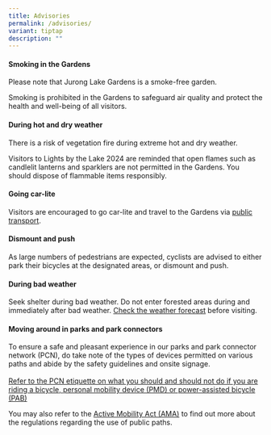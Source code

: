 ```yaml
---
title: Advisories
permalink: /advisories/
variant: tiptap
description: ""
---
```

<h4><strong>Smoking in the Gardens</strong></h4>
<p>Please note that Jurong Lake Gardens is a smoke-free garden.</p>
<p>Smoking is prohibited in the Gardens to safeguard air quality and protect
the health and well-being of all visitors.</p>
<h4><strong>During hot and dry weather</strong></h4>
<p>There is a risk of vegetation fire during extreme hot and dry weather.</p>
<p>Visitors to Lights by the Lake 2024 are reminded that open flames such
as candlelit lanterns and sparklers are not permitted in the Gardens. You
should dispose of flammable items responsibly.</p>
<h4><strong>Going car-lite</strong></h4>
<p>Visitors are encouraged to go car-lite and travel to the Gardens via
<a href="/getting-here/" rel="noopener nofollow" target="_blank">public transport</a>.</p>
<h4><strong>Dismount and push</strong></h4>
<p>As large numbers of pedestrians are expected, cyclists are advised to
either park their bicycles at the designated areas, or dismount and push.</p>
<h4><strong>During bad weather</strong></h4>
<p>Seek shelter during bad weather. Do not enter forested areas during and
immediately after bad weather. <a href="http://www.weather.gov.sg/home/" rel="noopener noreferrer" target="_blank"><u>Check the weather forecast</u></a> before
visiting.</p>
<h4><strong>Moving around in parks and park connectors</strong></h4>
<p>To ensure a safe and pleasant experience in our parks and park connector
network (PCN), do take note of the types of devices permitted on various
paths and abide by the safety guidelines and onsite signage.
<br>
<br><a href="https://pcn.nparks.gov.sg/sharingpcn/" class="arrow-link" rel="noopener noreferrer nofollow" target="new">Refer to the PCN etiquette on what you should and should not do if you are riding a bicycle, personal mobility device (PMD) or power-assisted bicycle (PAB)</a>
</p>
<p>You may also refer to the <a href="https://sso.agc.gov.sg/Act/AMA2017" rel="noopener noreferrer" target="new"><u>Active Mobility Act (AMA)</u></a> to
find out more about the regulations regarding the use of public paths.</p>